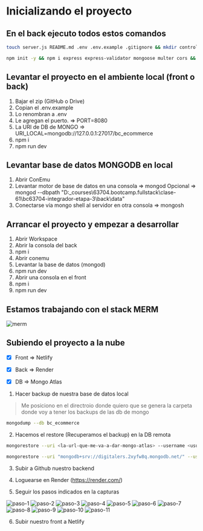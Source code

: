 # Inicializando el proyecto


## En el back ejecuto todos estos comandos

```sh
touch server.js README.md .env .env.example .gitignore && mkdir controllers models middlewares data routers public validators

npm init -y && npm i express express-validator mongoose multer cors && npm i nodemon dotenv -D
```

## Levantar el proyecto en el ambiente local (front o back)

1. Bajar el zip (GitHub o Drive)
2. Copian el .env.example
3. Lo renombran a .env
4. Le agregan el puerto. => PORT=8080
5. La URI de DB de MONGO => URI_LOCAL=mongodb://127.0.0.1:27017/bc_ecommerce
5. npm i
6. npm run dev

## Levantar base de datos MONGODB en local

1. Abrir ConEmu
2. Levantar motor de base de datos en una consola => mongod
    Opcional => mongod --dbpath "D:\_courses\63704.bootcamp.fullstack\clase-61\bc63704-integrador-etapa-3\back\data"
3. Conectarse vía mongo shell al servidor en otra consola => mongosh

## Arrancar el proyecto y empezar a desarrollar

1. Abrir Workspace
2. Abrir la consola del back
3. npm i 
4. Abrir conemu
5. Levantar la base de datos (mongod)
6. npm run dev
7. Abrir una consola en el front
8. npm i
9. npm run dev

## Estamos trabajando con el stack MERM

![merm](_ref/MERN.png)

## Subiendo el proyecto a la nube

- [x] Front => Netlify 
- [x] Back => Render
- [x] DB => Mongo Atlas



1. Hacer backup de nuestra base de datos local

> Me posiciono en el directroio donde quiero que se genera la carpeta donde voy a tener los backups de las db de mongo 

```sh
mongodump --db bc_ecommerce
```

2. Hacemos el restore (Recuperamos el backup) en la DB remota

```sh
mongorestore --uri <la-url-que-me-va-a-dar-mongo-atlas> --username <usuario-db> --nsInclude <base-datos>.<collection> <carpeta-donde-están-backups>

mongorestore --uri "mongodb+srv://digitalers.2xyfw8q.mongodb.net/" --username mprincipe --nsInclude bc_ecommerce.* dump
```

3. Subir a Github nuestro backend

4. Loguearse en Render (https://render.com/)

5. Seguir los pasos indicados en la capturas

![paso-1](_ref/render/2023-10-30_19-28-50.jpg)
![paso-2](_ref/render/2023-10-30_19-29-19.jpg)
![paso-3](_ref/render/2023-10-30_19-29-55.jpg)
![paso-4](_ref/render/2023-10-30_19-32-51.jpg)
![paso-5](_ref/render/2023-10-30_19-32-57.jpg)
![paso-6](_ref/render/2023-10-30_19-34-31.jpg)
![paso-7](_ref/render/2023-10-30_19-36-10.jpg)
![paso-8](_ref/render/2023-10-30_19-36-20.jpg)
![paso-9](_ref/render/2023-10-30_19-36-55.jpg)
![paso-10](_ref/render/2023-10-30_19-38-04.jpg)
![paso-11](_ref/render/2023-10-30_19-38-28.jpg)

6. Subir nuestro front a Netlify




